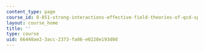 ```yaml
---
content_type: page
course_id: 8-851-strong-interactions-effective-field-theories-of-qcd-spring-2006
layout: course_home
title: ''
type: course
uid: 66448ae2-3acc-2373-fa86-e0228e193d0d
---
```

